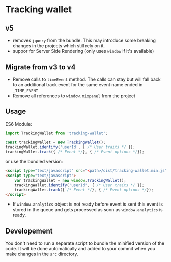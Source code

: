 Tracking wallet
========================

## v5
- removes `jquery` from the bundle. This may introduce some breaking changes in the projects which still rely on it. 
- suppor for Server Side Rendering (only uses `window` if it's available)

Migrate from v3 to v4
--------------
- Remove calls to `timeEvent` method. The calls can stay but will fall back to an additional track event for the same event name ended in `_TIME_EVENT`
- Remove all references to `window.mixpanel` from the project

## Usage
ES6 Module:
```javascript
import TrackingWallet from 'tracking-wallet';

const trackingWallet = new TrackingWallet();
trackingWallet.identify('userId', { /* User traits */ });
trackingWallet.track({ /* Event */}, { /* Event options */});
```
or use the bundled version:

```html
<script type="text/javascript" src="<path>/dist/tracking-wallet.min.js"></script>
<script type="text/javascript">
    var trackingWallet = new window.TrackingWallet();
    trackingWallet.identify('userId', { /* User traits */ });
    trackingWallet.track({ /* Event */}, { /* Event options */});
</script>
```

- If `window.analytics` object is not ready before event is sent this event is stored in the queue and gets processed as soon as `window.analytics` is ready.

## Developement
You don't need to run a separate script to bundle the minified version of the code. It will be done automatically and added to your commit when you make changes in the `src` directory. 
